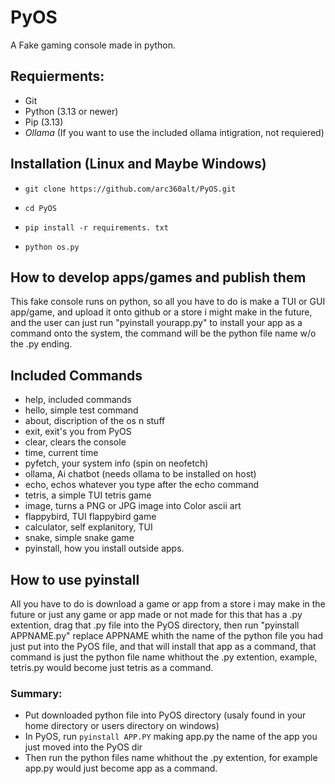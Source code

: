 # PyOS
A Fake gaming console made in python.

## Requierments:
- Git
- Python (3.13 or newer)
- Pip (3.13)
- *Ollama* (If you want to use the included ollama intigration, not requiered)

## Installation (Linux and Maybe Windows)
- ```git clone https://github.com/arc360alt/PyOS.git```

- ```cd PyOS```

- ```pip install -r requirements. txt```

- ```python os.py```

## How to develop apps/games and publish them
This fake console runs on python, so all you have to do is make a TUI or GUI app/game, and upload it onto github or a store i might make in the future, and the user can just run "pyinstall yourapp.py" to install your app as a command onto the system, the command will be the python file name w/o the .py ending.

## Included Commands
- help, included commands
- hello, simple test command
- about, discription of the os n stuff
- exit, exit's you from PyOS
- clear, clears the console
- time, current time
- pyfetch, your system info (spin on neofetch)
- ollama, Ai chatbot (needs ollama to be installed on host)
- echo, echos whatever you type after the echo command
- tetris, a simple TUI tetris game
- image, turns a PNG or JPG image into Color ascii art
- flappybird, TUI flappybird game
- calculator, self explanitory, TUI
- snake, simple snake game
- pyinstall, how you install outside apps.

## How to use pyinstall
All you have to do is download a game or app from a store i may make in the future or just any game or app made or not made for this that has a .py extention, drag that .py file into the PyOS directory, then run "pyinstall APPNAME.py" replace APPNAME whith the name of the python file you had just put into the PyOS file, and that will install that app as a command, that command is just the python file name whithout the .py extention, example, tetris.py would become just tetris as a command.

### Summary:

- Put downloaded python file into PyOS directory (usaly found in your home directory or users directory on windows)
- In PyOS, run ```pyinstall APP.PY``` making app.py the name of the app you just moved into the PyOS dir
- Then run the python files name whithout the .py extention, for example app.py would just become app as a command.
